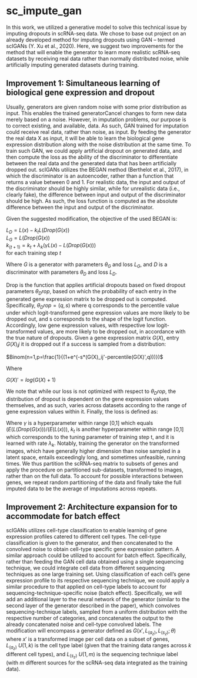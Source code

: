 # sc_impute_gan

In this work, we utilized a generative model to solve this technical issue by imputing dropouts in scRNA-seq data. We chose to base out project on an already developed method for imputing dropouts using GAN – termed scIGANs (Y. Xu et al., 2020). Here, we suggest two improvements for the method that will enable the generator to learn more realistic scRNA-seq datasets by receiving real data rather than normally distributed noise, while artificially imputing generated datasets during training. 

## Improvement 1: Simultaneous learning of biological gene expression and dropout 
Usually, generators are given random noise with some prior distribution as input. This enables the trained generatorCancel changes to form new data merely based on a noise. However, in imputation problems, our purpose is to correct existing, and available, data. As such, GAN trained for imputation could receive real data, rather than noise, as input. By feeding the generator the real data X as input, it will be able to learn the biological gene expression distribution along with the noise distribution at the same time. To train such GAN, we could apply artificial dropout on generated data, and then compute the loss as the ability of the discriminator to differentiate between the real data and the generated data that has been artificially dropped out.
	scIGANs utilizes the BEGAN method (Berthelot et al., 2017), in which the discriminator is an autoencoder, rather than a function that returns a value between 0 and 1. For realistic data, the input and output of the discriminator should be highly similar, while for unrealistic data (i.e., clearly fake), the difference between input and output of the discriminator should be high. As such, the loss function is computed as the absolute difference between the input and output of the discriminator.

Given the suggested modification, the objective of the used BEGAN is:

$L_D=L(x)-k_t L(Drop(G(x))$                                                          
$L_G=L(Drop(G(x))$                                            
$k_(t+1)=k_t+λ_k (γL(x)-L(Drop(G(x)))$                  
for each training step $t$

Where $G$ is a generator with parameters $θ_G$ and loss $L_G$, and $D$ is a discriminator with parameters $θ_D$ and loss $L_D$. 

Drop is the function that applies artificial dropouts based on fixed dropout parameters $θ_Drop$, based on which the probability of each entry in the generated gene expression matrix to be dropped out is computed. Specifically, $θ_Drop=(q,s)$ where q corresponds to the percentile value under which logit-transformed gene expression values are more likely to be dropped out, and s corresponds to the shape of the logit function. Accordingly, low gene expression values, with respective low logit-transformed values, are more likely to be dropped out, in accordance with the true nature of dropouts. Given a gene expression matrix $G(X)$, entry $G(X)_ij$ it is dropped out if a success is sampled from a distribution:

$Binom(n=1,p=\frac{1}{(1+e^(-s*(G(X)_ij'-percentile(G(X)',q)))})$

Where

$G(X)'=log⁡(G(X)+1)$

We note that while our loss is not optimized with respect to $θ_Drop$, the distribution of dropout is dependent on the gene expression values themselves, and as such, varies across datasets according to the range of gene expression values within it. Finally, the loss is defined as:

 
Where $γ$ is a hyperparameter within range [0,1] which equals $(Ε(L(Drop(G(x)))/(Ε(L(x)))$, $k_t$ is another hyperparameter within range [0,1] which corresponds to the tuning parameter of training step t, and it is learned with rate $λ_k$.
Notably, training the generator on the transformed images, which have generally higher dimension than noise sampled in a latent space, entails exceedingly long, and sometimes unfeasible, running times. We thus partition the scRNA-seq matrix to subsets of genes and apply the procedure on partitioned sub-datasets, transformed to images, rather than on the full data. To account for possible interactions between genes, we repeat random partitioning of the data and finally take the full imputed data to be the average of imputations across repeats. 
 

## Improvement 2: Architecture expansion for to accommodate for batch effect
scIGANs utilizes cell-type classification to enable learning of gene expression profiles catered to different cell types. The cell-type classification is given to the generator, and then concatenated to the convolved noise to obtain cell-type specific gene expression pattern. A similar approach could be utilized to account for batch effect. Specifically, rather than feeding the GAN cell data obtained using a single sequencing technique, we could integrate cell data from different sequencing techniques as one large training set. Using classification of each cell’s gene expression profile to its respective sequencing technique, we could apply a similar procedure to that applied on cell-type labels to account for sequencing-technique-specific noise (batch effect). Specifically, we will add an additional layer to the neural network of the generator (similar to the second layer of the generator described in the paper), which convolves sequencing-technique labels, sampled from a uniform distribution with the respective number of categories, and concatenates the output to the already concatenated noise and cell-type convolved labels.  The modification will encompass a generator defined as $G(x',L_(a_z ),L_(s_z );θ)$ where $x'$ is a transformed image per cell data on a subset of genes, $L_(a_z )~U(1,k)$ is the cell type label (given that the training data ranges across $k$ different cell types), and $L_(s_z )~U(1,m)$ is the sequencing technique label (with $m$ different sources for the scRNA-seq data integrated as the training data).


